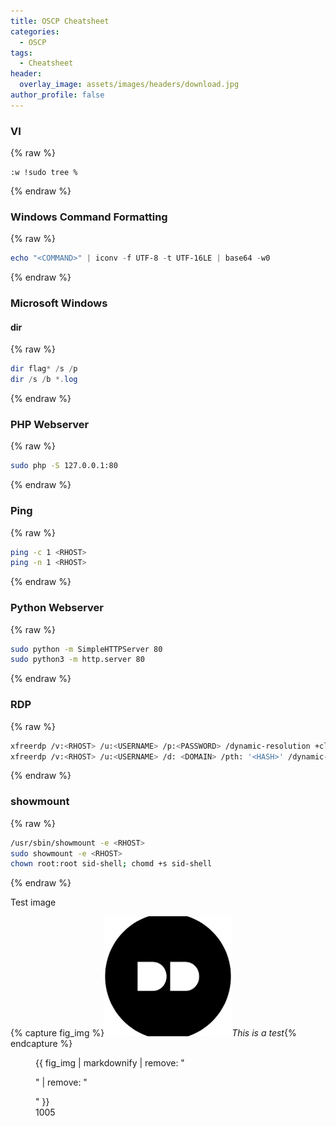 ```yaml
---
title: OSCP Cheatsheet
categories:
  - OSCP
tags:
  - Cheatsheet
header:
  overlay_image: assets/images/headers/download.jpg
author_profile: false
---
```


### VI



{% raw %}
```shell
:w !sudo tree %
```
{% endraw %}




### Windows Command Formatting



{% raw %}
```powershell
echo "<COMMAND>" | iconv -f UTF-8 -t UTF-16LE | base64 -w0
```
{% endraw %}




### Microsoft Windows



#### dir



{% raw %}
```powershell
dir flag* /s /p
dir /s /b *.log
```
{% endraw %}




### PHP Webserver



{% raw %}
```bash
sudo php -S 127.0.0.1:80
```
{% endraw %}




### Ping



{% raw %}
```bash
ping -c 1 <RHOST>
ping -n 1 <RHOST>
```
{% endraw %}




### Python Webserver



{% raw %}
```bash
sudo python -m SimpleHTTPServer 80
sudo python3 -m http.server 80
```
{% endraw %}




### RDP



{% raw %}
```bash
xfreerdp /v:<RHOST> /u:<USERNAME> /p:<PASSWORD> /dynamic-resolution +clipboard
xfreerdp /v:<RHOST> /u:<USERNAME> /d: <DOMAIN> /pth: '<HASH>' /dynamic-resolutoin +clrdesktop <RHOST>
```
{% endraw %}




### showmount



{% raw %}
```bash
/usr/sbin/showmount -e <RHOST>
sudo showmount -e <RHOST>
chown root:root sid-shell; chomd +s sid-shell
```
{% endraw %}



Test image


{% capture fig_img %}![0](/assets/images/2025-01-28-OSCP-Cheatsheet.md/0.png)_This is a test_{% endcapture %}
<figure>{{ fig_img | markdownify | remove: "<p>" | remove: "</p>" }}<figcaption>1005</figcaption></figure>

